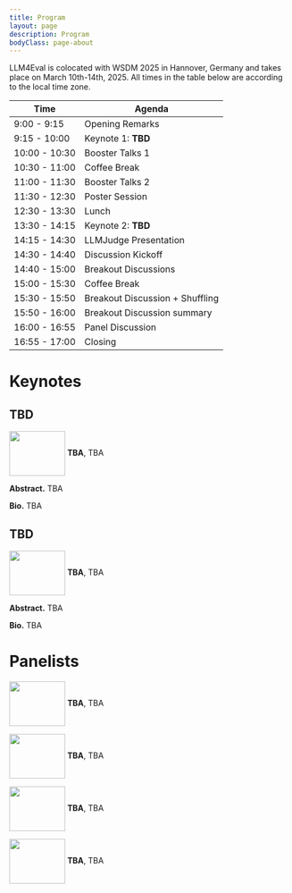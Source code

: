```yaml
---
title: Program
layout: page
description: Program
bodyClass: page-about
---
```


LLM4Eval is colocated with WSDM 2025 in Hannover, Germany and takes place on March 10th-14th, 2025. All times in the table below are according to the local time zone.


| Time          | Agenda                            |
| ------------- | --------------------------------- |
| 9:00 - 9:15   | Opening Remarks                   |
| 9:15 - 10:00  | Keynote 1: __TBD__ |
| 10:00 - 10:30 | Booster Talks 1                  |
| 10:30 - 11:00 | Coffee Break                      |
| 11:00 - 11:30 | Booster Talks 2                  |
| 11:30 - 12:30 | Poster Session                    |
| 12:30 - 13:30 | Lunch                             |
| 13:30 - 14:15 | Keynote 2: __TBD__ |
| 14:15 - 14:30 | LLMJudge Presentation             |
| 14:30 - 14:40 | Discussion Kickoff                |
| 14:40 - 15:00 | Breakout Discussions              |
| 15:00 - 15:30 | Coffee Break                      |
| 15:30 - 15:50 | Breakout Discussion + Shuffling   |
| 15:50 - 16:00 | Breakout Discussion summary       |
| 16:00 - 16:55 | Panel Discussion                  |
| 16:55 - 17:00 | Closing                           |

# Keynotes

## TBD

<img style="vertical-align:middle" width="100px" height="80px" src="#"/> __TBA__, TBA

__Abstract.__ TBA

__Bio.__ TBA

## TBD

<img style="vertical-align:middle" width="100px" height="80px" src="#"/> __TBA__, TBA

__Abstract.__ TBA

__Bio.__ TBA

# Panelists

<img style="vertical-align:middle" width="100px" height="80px" src="#"/> __TBA__, TBA

<img style="vertical-align:middle" width="100px" height="80px" src="#"/> __TBA__, TBA

<img style="vertical-align:middle" width="100px" height="80px" src="#"/> __TBA__, TBA

<img style="vertical-align:middle" width="100px" height="80px" src="#"/> __TBA__, TBA